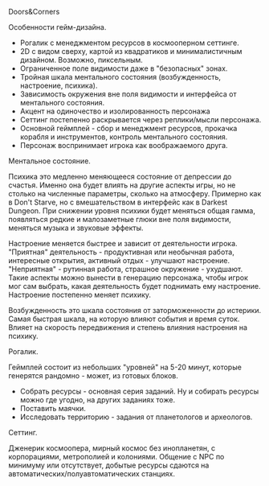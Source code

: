 Doors&Сorners

Особенности гейм-дизайна.
- Рогалик с менеджментом ресурсов в космооперном сеттинге.
- 2D с видом сверху, картой из квадратиков и минималистичным дизайном. Возможно, пиксельным.
- Ограниченное поле видимости даже в "безопасных" зонах.
- Тройная шкала ментального состояния (возбужденность, настроение, психика).
- Зависимость окружения вне поля видимости и интерфейса от ментального состояния.
- Акцент на одиночество и изолированность персонажа
- Сеттинг постепенно раскрывается через реплики/мысли персонажа.
- Основной геймплей - сбор и менеджмент ресурсов, прокачка корабля и инструментов, контроль ментального состояния.
- Персонаж воспринимает игрока как воображаемого друга.



Ментальное состояние.

Психика это медленно меняющееся состояние от депрессии до счастья.
Именно она будет влиять на другие аспекты игры, но не столько на численные параметры, сколько на атмосферу.
Примерно как в Don't Starve, но с вмешательством в интерфейс как в Darkest Dungeon.
При снижении уровня психики будет меняться общая гамма, появляться редкие и малозаметные глюки вне поля видимости, меняться музыка и звуковые эффекты.

Настроение меняется быстрее и зависит от деятельности игрока.
"Приятная" деятельность - продуктивная или необычная работа, интересные открытия, активный отдых - улучшают настроение.
"Неприятная" - рутинная работа, страшное окружение - ухудшают.
Такие аспекты можно вынести в генерацию персонажа, чтобы игрок мог сам выбрать, какая деятельность будет поднимать ему настроение.
Настроение постепенно меняет психику.

Возбужденность это шкала состояния от заторможенности до истерики.
Самая быстрая шкала, на которую влияют события и время суток.
Влияет на скорость передвижения и степень влияния настроения на психику.


Рогалик.

Геймплей состоит из небольших "уровней" на 5-20 минут, которые генерятся рандомно - может, из готовых блоков.
- Собрать ресурсы - основная серия заданий. Ну и собирать ресурсы можно где угодно, на других заданиях тоже.
- Поставить маячки.
- Исследовать территорию - задания от планетологов и археологов.


Сеттинг.

Дженерик космоопера, мирный космос без инопланетян, с корпорациями, метрополией и колониями.
Общение с NPC по минимуму или отсутствует, добытые ресурсы сдаются на автоматических/полуавтоматических станциях.
